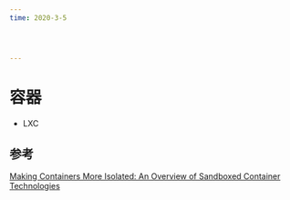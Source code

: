 ```yaml
---
time: 2020-3-5




---
```


# 

# 容器

- LXC











## 参考

[Making Containers More Isolated: An Overview of Sandboxed Container Technologies](https://unit42.paloaltonetworks.com/making-containers-more-isolated-an-overview-of-sandboxed-container-technologies/)

